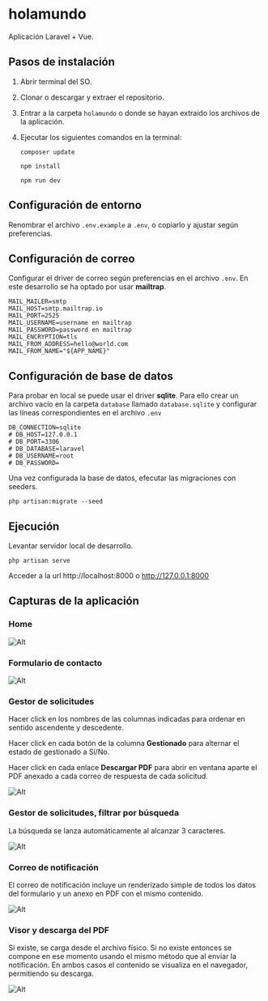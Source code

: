 # holamundo

Aplicación Laravel + Vue.

## Pasos de instalación

1. Abrir terminal del SO.

2. Clonar o descargar y extraer el repositorio.

3. Entrar a la carpeta `holamundo` o donde se hayan extraido los archivos de la aplicación.

4. Ejecutar los siguientes comandos en la terminal:

    ```
    composer update

    npm install

    npm run dev
    ```

## Configuración de entorno

Renombrar el archivo `.env.example` a `.env`, o copiarlo y ajustar según preferencias.

## Configuración de correo

Configurar el driver de correo según preferencias en el archivo `.env`. En este desarrollo se ha optado por usar **mailtrap**.

```
MAIL_MAILER=smtp
MAIL_HOST=smtp.mailtrap.io
MAIL_PORT=2525
MAIL_USERNAME=username en mailtrap
MAIL_PASSWORD=password en mailtrap
MAIL_ENCRYPTION=tls
MAIL_FROM_ADDRESS=hello@world.com
MAIL_FROM_NAME="${APP_NAME}"
```

## Configuración de base de datos

Para probar en local se puede usar el driver **sqlite**. Para ello crear un archivo vacío en la carpeta `database` llamado `database.sqlite` y configurar las líneas correspondientes en el archivo `.env`

```
DB_CONNECTION=sqlite
# DB_HOST=127.0.0.1
# DB_PORT=3306
# DB_DATABASE=laravel
# DB_USERNAME=root
# DB_PASSWORD=
```

Una vez configurada la base de datos, efecutar las migraciones con seeders.

```
php artisan:migrate --seed
```

## Ejecución

Levantar servidor local de desarrollo.

```
php artisan serve
```

Acceder a la url http://localhost:8000 o http://127.0.0.1:8000

## Capturas de la aplicación

### Home

![Alt](./home.png "Home")

### Formulario de contacto

![Alt](./contact_form.png "Formulario de contacto")

### Gestor de solicitudes

Hacer click en los nombres de las columnas indicadas para ordenar en sentido ascendente y descedente.

Hacer click en cada botón de la columna **Gestionado** para alternar el estado de gestionado a Sí/No.

Hacer click en cada enlace **Descargar PDF** para abrir en ventana aparte el PDF anexado a cada correo de respuesta de cada solicitud.

![Alt](./manage_view_sort.png "Gestor de solicitudes")

### Gestor de solicitudes, filtrar por búsqueda

La búsqueda se lanza automáticamente al alcanzar 3 caracteres.

![Alt](./manage_view_filter.png "Gestor de solicitudes")

### Correo de notificación

El correo de notificación incluye un renderizado simple de todos los datos del formulario y un anexo en PDF con el mismo contenido.

![Alt](./mailtrap_inbox.png "Bandeja de entrada de Mailtrap")

### Visor y descarga del PDF

Si existe, se carga desde el archivo físico. Si no existe entonces se compone en ese momento usando el mismo método que al enviar la notificación. En ambos casos el contenido se visualiza en el navegador, permitiendo su descarga.

![Alt](./download_pdf.png "Visor y descarga del PDF")
